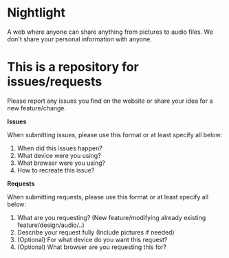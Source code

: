 # Nightlight
A web where anyone can share anything from pictures to audio files. We don't share your personal information with anyone. 

# This is a repository for issues/requests
Please report any issues you find on the website or share your idea for a new feature/change.

**Issues**

When submitting issues, please use this format or at least specify all below:

1. When did this issues happen?
2. What device were you using?
3. What browser were you using?
4. How to recreate this issue?

**Requests**

When submitting requests, please use this format or at least specify all below:

1. What are you requesting? (New feature/modifying already existing feature/design/audio/..) 
2. Describe your request fully (Include pictures if needed)
3. (Optional) For what device do you want this request?
4. (Optional) What browser are you requesting this for?
